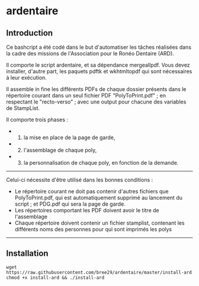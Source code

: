 # ardentaire
## Introduction
Ce bashcript a été codé dans le but d'automatiser les tâches réalisées dans la cadre des missions de l'Association pour le Ronéo Dentaire (ARD).

Il comporte le script ardentaire, et sa dépendance mergeallpdf.
Vous devez installer, d'autre part, les paquets pdftk et wkhtmltopdf qui sont nécessaires à leur exécution.

Il assemble in fine les différents PDFs de chaque dossier présents dans le répertoire courant dans un seul fichier PDF "PolyToPrint.pdf" ; en respectant le "recto-verso" ; avec une output pour chacune des variables de StampList.

Il comporte trois phases :
- 1. la mise en place de la page de garde,
- 2. l'assemblage de chaque poly,
- 3. la personnalisation de chaque poly, en fonction de la demande.

---------------------------------------------------------------

Celui-ci nécessite d'être utilisé dans les bonnes conditions :
- Le répertoire courant ne doit pas contenir d'autres fichiers que PolyToPrint.pdf, qui est automatiquement supprimé au lancement du script ; et PDG.pdf qui sera la page de garde.
- Les répertoires comportant les PDF doivent avoir le titre de l'assemblage
- Chaque répertoire doivent contenir un fichier stamplist, contenant les différents noms des personnes pour qui sont imprimés les polys

---------------------------------------------------------------------

## Installation
    wget https://raw.githubusercontent.com/bree29/ardentaire/master/install-ard
    chmod +x install-ard && ./install-ard
